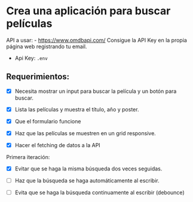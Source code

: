 # Crea una aplicación para buscar películas

API a usar: - https://www.omdbapi.com/ Consigue la API Key en la propia página web registrando tu email.

- Api Key: `.env`

## Requerimientos:

- [x] Necesita mostrar un input para buscar la película y un botón para buscar.

- [x] Lista las películas y muestra el título, año y poster.

- [x] Que el formulario funcione

- [x] Haz que las películas se muestren en un grid responsive.

- [x] Hacer el fetching de datos a la API

Primera iteración:

- [x] Evitar que se haga la misma búsqueda dos veces seguidas.

- [ ] Haz que la búsqueda se haga automáticamente al escribir.

- [ ] Evita que se haga la búsqueda continuamente al escribir (debounce)
